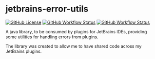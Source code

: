 # jetbrains-error-utils

[![GitHub License](https://img.shields.io/github/license/ChrisCarini/jetbrains-error-utils?style=flat-square)](https://github.com/ChrisCarini/jetbrains-error-utils/blob/master/LICENSE)
[![GitHub Workflow Status](https://img.shields.io/github/workflow/status/ChrisCarini/jetbrains-error-utils/JetBrains%20Plugin%20CI?logo=GitHub&style=flat-square)](https://github.com/ChrisCarini/jetbrains-error-utils/actions?query=workflow%3A%22JetBrains+Plugin+CI%22)
[![GitHub Workflow Status](https://img.shields.io/github/workflow/status/ChrisCarini/jetbrains-error-utils/IntelliJ%20Plugin%20Compatibility?label=IntelliJ%20Plugin%20Compatibility&logo=GitHub&style=flat-square)](https://github.com/ChrisCarini/jetbrains-error-utils/actions?query=workflow%3A%22IntelliJ+Plugin+Compatibility%22)

A java library, to be consumed by plugins for JetBrains IDEs, providing some utilities for handling errors from plugins.

The library was created to allow me to have shared code across my JetBrains plugins.